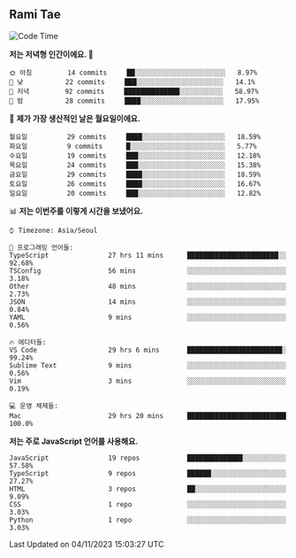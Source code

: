## Rami Tae

<!--START_SECTION:waka-->
![Code Time](http://img.shields.io/badge/Code%20Time-1%2C182%20hrs%2038%20mins-blue)

**저는 저녁형 인간이에요. 🦉** 

```text
🌞 아침         14 commits     ██░░░░░░░░░░░░░░░░░░░░░░░   8.97% 
🌆 낮　         22 commits     ███░░░░░░░░░░░░░░░░░░░░░░   14.1% 
🌃 저녁         92 commits     ██████████████░░░░░░░░░░░   58.97% 
🌙 밤　         28 commits     ████░░░░░░░░░░░░░░░░░░░░░   17.95%

```
📅 **제가 가장 생산적인 날은 월요일이에요.** 

```text
월요일          29 commits     ████░░░░░░░░░░░░░░░░░░░░░   18.59% 
화요일          9 commits      █░░░░░░░░░░░░░░░░░░░░░░░░   5.77% 
수요일          19 commits     ███░░░░░░░░░░░░░░░░░░░░░░   12.18% 
목요일          24 commits     ███░░░░░░░░░░░░░░░░░░░░░░   15.38% 
금요일          29 commits     ████░░░░░░░░░░░░░░░░░░░░░   18.59% 
토요일          26 commits     ████░░░░░░░░░░░░░░░░░░░░░   16.67% 
일요일          20 commits     ███░░░░░░░░░░░░░░░░░░░░░░   12.82%

```


📊 **저는 이번주를 이렇게 시간을 보냈어요.** 

```text
⌚︎ Timezone: Asia/Seoul

💬 프로그래밍 언어들: 
TypeScript               27 hrs 11 mins      ███████████████████████░░   92.68% 
TSConfig                 56 mins             ░░░░░░░░░░░░░░░░░░░░░░░░░   3.18% 
Other                    48 mins             ░░░░░░░░░░░░░░░░░░░░░░░░░   2.73% 
JSON                     14 mins             ░░░░░░░░░░░░░░░░░░░░░░░░░   0.84% 
YAML                     9 mins              ░░░░░░░░░░░░░░░░░░░░░░░░░   0.56%

🔥 에디터들: 
VS Code                  29 hrs 6 mins       ████████████████████████░   99.24% 
Sublime Text             9 mins              ░░░░░░░░░░░░░░░░░░░░░░░░░   0.56% 
Vim                      3 mins              ░░░░░░░░░░░░░░░░░░░░░░░░░   0.19%

💻 운영 체제들: 
Mac                      29 hrs 20 mins      █████████████████████████   100.0%

```

**저는 주로 JavaScript 언어를 사용해요.** 

```text
JavaScript               19 repos            ██████████████░░░░░░░░░░░   57.58% 
TypeScript               9 repos             ██████░░░░░░░░░░░░░░░░░░░   27.27% 
HTML                     3 repos             ██░░░░░░░░░░░░░░░░░░░░░░░   9.09% 
CSS                      1 repo              ░░░░░░░░░░░░░░░░░░░░░░░░░   3.03% 
Python                   1 repo              ░░░░░░░░░░░░░░░░░░░░░░░░░   3.03%

```



 Last Updated on 04/11/2023 15:03:27 UTC
<!--END_SECTION:waka-->

